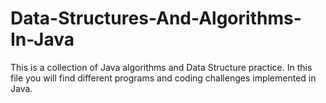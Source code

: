 # Data-Structures-And-Algorithms-In-Java
This is a collection of Java algorithms and Data Structure practice. In this file you will find different programs and coding challenges implemented in Java. 
